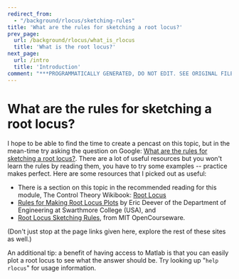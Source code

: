 ```yaml
---
redirect_from:
  - "/background/rlocus/sketching-rules"
title: 'What are the rules for sketching a root locus?'
prev_page:
  url: /background/rlocus/what_is_rlocus
  title: 'What is the root locus?'
next_page:
  url: /intro
  title: 'Introduction'
comment: "***PROGRAMMATICALLY GENERATED, DO NOT EDIT. SEE ORIGINAL FILES IN /content***"
---
```

# What are the rules for sketching a root locus?

I hope to be able to find the time to create a pencast on this topic, but in the mean-time try asking the question on Google: [What are the rules for sketching a root locus?](http://www.google.co.uk/search?&q=What+are+the+rules+for+sketching+a+root+locus%3F). There are a lot of useful resources but you won't learn the rules by reading them, you have to try some examples -- practice makes perfect. Here are some resources that I picked out as useful:

* There is a section on this topic in the recommended reading for this module, The Control Theory Wikibook: [Root Locus](http://en.wikibooks.org/wiki/Control_Systems/Root_Locus)
* [Rules for Making Root Locus Plots](http://lpsa.swarthmore.edu/Root_Locus/RootLocusReviewRules.html) by Eric Deever of the Department of Engineering at Swarthmore College (USA), and
* [Root Locus Sketching Rules](https://ocw.mit.edu/courses/mechanical-engineering/2-004-systems-modeling-and-control-ii-fall-2007/lecture-notes/lecture18.pdf), from MIT OpenCourseware.

(Don't just stop at the page links given here, explore the rest of these sites as well.)

An additional tip: a benefit of having access to Matlab is that you can easily plot a root locus to see what the answer should be. Try looking up "`help rlocus`" for usage information. 
